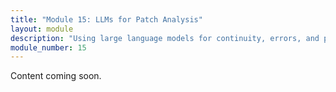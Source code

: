 ```yaml
---
title: "Module 15: LLMs for Patch Analysis"
layout: module
description: "Using large language models for continuity, errors, and proofing."
module_number: 15
---
```

Content coming soon.
